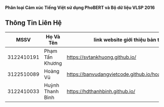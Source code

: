 **Phân loại Cảm xúc Tiếng Việt sử dụng PhoBERT và Bộ dữ liệu VLSP 2016**
## Thông Tin Liên Hệ ##
| MSSV | Họ Và Tên  | link website giới thiệu bản thân  |
|--------|--------|--------|
| 3122410191 | Phạm Tấn Khương |  https://svtankhuong.github.io/ |
| 3122510089 | Hoàng Vũ | https://banvudangvietcode.github.io/hoangvu.github.io/ |
| 3122410033 | Huỳnh Thanh Bình | https://hdthanhbinh.github.io/ |


